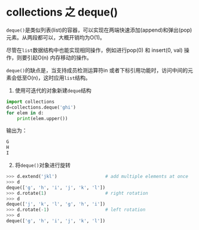 # collections 之 deque()

`deque()`是类似列表(list)的容器，可以实现在两端快速添加(append)和弹出(pop)元素。从两段都可以，大概开销均为O(1)。

尽管在`list`数据结构中也能实现相同操作，例如进行pop(0) 和 insert(0, val) 操作，则要引起O(n) 内存移动的操作。

`deque()`的缺点是，当支持成员检测运算符in 或者下标引用功能时，访问中间的元素会低至O(n)，这时应用`list`结构。

1. 使用可迭代的对象新建`deque`结构

```python
import collections
d=collections.deque('ghi')
for elem in d:
    print(elem.upper())
```

输出为：

```python
G
H
I
```

2. 将`deque()`对象进行旋转

```python
>>> d.extend('jkl')                  # add multiple elements at once
>>> d
deque(['g', 'h', 'i', 'j', 'k', 'l'])
>>> d.rotate(1)                      # right rotation
>>> d
deque(['j', 'k', 'l', 'g', 'h', 'i'])
>>> d.rotate(-1)                     # left rotation
>>> d
deque(['g', 'h', 'i', 'j', 'k', 'l'])

```



